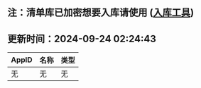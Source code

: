 ## 注：清单库已加密想要入库请使用 ([入库工具](https://github.com/BlankTMing/ManifestAutoUpdate/releases))

## 更新时间：2024-09-24 02:24:43
| AppID | 名称 | 类型  |
| :-------------------- | :----------------------------- | :----------- |
| 无 | 无 | 无 |

